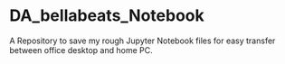# DA_bellabeats_Notebook
A Repository to save my rough Jupyter Notebook files for easy transfer between office desktop and home PC.

